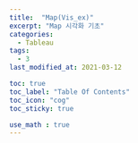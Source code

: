 ```yaml
---
title:  "Map(Vis_ex)"
excerpt: "Map 시각화 기초"
categories:
  - Tableau
tags:
  - 3
last_modified_at: 2021-03-12

toc: true
toc_label: "Table Of Contents"
toc_icon: "cog"
toc_sticky: true

use_math : true
---
```








